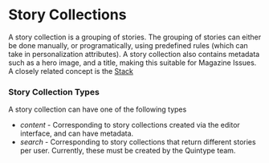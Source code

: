 # Story Collections

A story collection is a grouping of stories. The grouping of stories can either be done manually, or programatically, using predefined rules (which can take in personalization attributes). A story collection also contains metadata such as a hero image, and a title, making this suitable for Magazine Issues. A closely related concept is the [Stack](./stacks.md)

### Story Collection Types

A story collection can have one of the following types

* *content* - Corresponding to story collections created via the editor interface, and can have metadata.
* *search* - Corresponding to story collections that return different stories per user. Currently, these must be created by the Quintype team.
